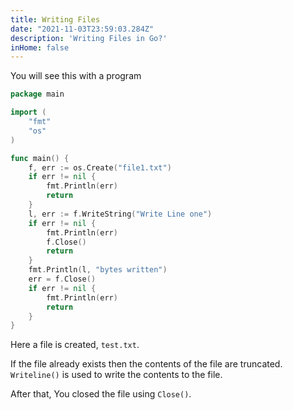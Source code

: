 ```yaml
---
title: Writing Files
date: "2021-11-03T23:59:03.284Z"
description: 'Writing Files in Go?'
inHome: false
---
```


You will see this with a program

```go
package main

import (
	"fmt"
	"os"
)

func main() {
	f, err := os.Create("file1.txt")
	if err != nil {
		fmt.Println(err)
		return
	}
	l, err := f.WriteString("Write Line one")
	if err != nil {
		fmt.Println(err)
		f.Close()
		return
	}
	fmt.Println(l, "bytes written")
	err = f.Close()
	if err != nil {
		fmt.Println(err)
		return
	}
}
```

Here a file is created, `test.txt`. 

If the file already exists then the contents of the file are truncated. `Writeline()` is used to write the contents to the file.

After that, You closed the file using `Close()`.
